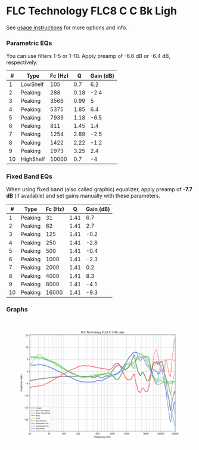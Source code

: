 # FLC Technology FLC8 C C Bk Ligh
See [usage instructions](https://github.com/jaakkopasanen/AutoEq#usage) for more options and info.

### Parametric EQs
You can use filters 1-5 or 1-10. Apply preamp of -6.6 dB or -6.4 dB, respectively.

|   # | Type      |   Fc (Hz) |    Q |   Gain (dB) |
|-----|-----------|-----------|------|-------------|
|   1 | LowShelf  |       105 | 0.7  |         6.2 |
|   2 | Peaking   |       288 | 0.18 |        -2.4 |
|   3 | Peaking   |      3566 | 0.99 |         5   |
|   4 | Peaking   |      5375 | 1.85 |         6.4 |
|   5 | Peaking   |      7939 | 1.18 |        -6.5 |
|   6 | Peaking   |       811 | 1.45 |         1.4 |
|   7 | Peaking   |      1254 | 2.89 |        -2.5 |
|   8 | Peaking   |      1422 | 2.22 |        -1.2 |
|   9 | Peaking   |      1973 | 3.25 |         2.4 |
|  10 | HighShelf |     10000 | 0.7  |        -4   |

### Fixed Band EQs
When using fixed band (also called graphic) equalizer, apply preamp of **-7.7 dB** (if available) and set gains manually with these parameters.

|   # | Type    |   Fc (Hz) |    Q |   Gain (dB) |
|-----|---------|-----------|------|-------------|
|   1 | Peaking |        31 | 1.41 |         6.7 |
|   2 | Peaking |        62 | 1.41 |         2.7 |
|   3 | Peaking |       125 | 1.41 |        -0.2 |
|   4 | Peaking |       250 | 1.41 |        -2.8 |
|   5 | Peaking |       500 | 1.41 |        -0.4 |
|   6 | Peaking |      1000 | 1.41 |        -2.3 |
|   7 | Peaking |      2000 | 1.41 |         0.2 |
|   8 | Peaking |      4000 | 1.41 |         8.3 |
|   9 | Peaking |      8000 | 1.41 |        -4.1 |
|  10 | Peaking |     16000 | 1.41 |        -9.3 |

### Graphs
![](./FLC%20Technology%20FLC8%20C%20C%20Bk%20Ligh.png)
